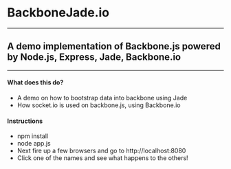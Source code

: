 # BackboneJade.io
---
## A demo implementation of Backbone.js powered by Node.js, Express, Jade, Backbone.io
---
#### What does this do?
* A demo on how to bootstrap data into backbone using Jade
* How socket.io is used on backbone.js, using Backbone.io

#### Instructions
* npm install
* node app.js
* Next fire up a few browsers and go to http://localhost:8080
* Click one of the names and see what happens to the others!